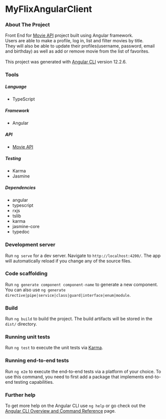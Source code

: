# MyFlixAngularClient

### About The Project
Front End for <a href="https://github.com/JokaMilen/movie_api">Movie API</a> project built using Angular framework.<br>
Users are able to make a profile, log in, list and filter movies by title.<br>
They will also be able to update their profiles(username, password, email and birthday) as well as add or remove movie from the list of favorites.<br>
<br>
This project was generated with [Angular CLI](https://github.com/angular/angular-cli) version 12.2.6.

### Tools
##### Language
- TypeScript
##### Framework
- Angular
##### API
- <a href="https://github.com/JokaMilen/movie_api">Movie API</a>
##### Testing
- Karma
- Jasmine
##### Dependencies
- angular
- typescript
- rxjs
- tslib
- karma
- jasmine-core
- typedoc

### Development server

Run `ng serve` for a dev server. Navigate to `http://localhost:4200/`. The app will automatically reload if you change any of the source files.

### Code scaffolding

Run `ng generate component component-name` to generate a new component. You can also use `ng generate directive|pipe|service|class|guard|interface|enum|module`.

### Build

Run `ng build` to build the project. The build artifacts will be stored in the `dist/` directory.

### Running unit tests

Run `ng test` to execute the unit tests via [Karma](https://karma-runner.github.io).

### Running end-to-end tests

Run `ng e2e` to execute the end-to-end tests via a platform of your choice. To use this command, you need to first add a package that implements end-to-end testing capabilities.

### Further help

To get more help on the Angular CLI use `ng help` or go check out the [Angular CLI Overview and Command Reference](https://angular.io/cli) page.
